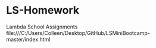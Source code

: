 # LS-Homework
Lambda School Assignments
file:///C:/Users/Colleen/Desktop/GitHub/LSMiniBootcamp-master/index.html
